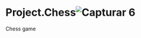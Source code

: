 # Project.Chess![Capturar 6](https://user-images.githubusercontent.com/68878547/220185022-31302fd7-f33b-4e3b-911c-713b01d04257.JPG)
Chess game
